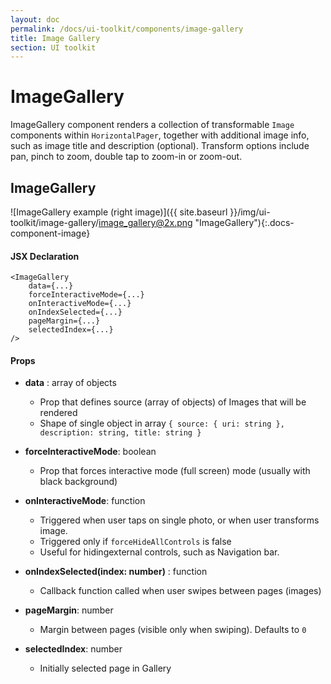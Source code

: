 ```yaml
---
layout: doc
permalink: /docs/ui-toolkit/components/image-gallery
title: Image Gallery
section: UI toolkit
---
```


# ImageGallery

ImageGallery component renders a collection of transformable `Image` components within `HorizontalPager`, together with additional image info, such as image title and description (optional).
Transform options include pan, pinch to zoom, double tap to zoom-in or zoom-out. 

## ImageGallery
![ImageGallery example (right image)]({{ site.baseurl }}/img/ui-toolkit/image-gallery/image_gallery@2x.png "ImageGallery"){:.docs-component-image}

#### JSX Declaration
```JSX
<ImageGallery
    data={...}
    forceInteractiveMode={...}
    onInteractiveMode={...}
    onIndexSelected={...}
    pageMargin={...}
    selectedIndex={...}
/>
```

#### Props

* **data** : array of objects 
  - Prop that defines source (array of objects) of Images that will be rendered 
  - Shape of single object in array ``` { source: { uri: string }, description: string, title: string } ```

* **forceInteractiveMode**: boolean
  - Prop that forces interactive mode (full screen) mode (usually with black background)

* **onInteractiveMode**: function
  - Triggered when user taps on single photo, or when user transforms image.
  - Triggered only if `forceHideAllControls` is false
  - Useful for hidingexternal controls, such as Navigation bar.

* **onIndexSelected(index: number)** : function  
  - Callback function called when user swipes between pages (images)

* **pageMargin**: number
  - Margin between pages (visible only when swiping). Defaults to `0`
 
* **selectedIndex**: number
  - Initially selected page in Gallery

